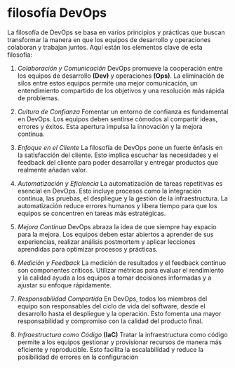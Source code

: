 # filosofía DevOps

La filosofía de DevOps se basa en varios principios y prácticas que buscan transformar la manera en que los equipos de desarrollo y operaciones colaboran y trabajan juntos. Aquí están los elementos clave de esta filosofía:

1. *Colaboración y Comunicación* DevOps promueve la cooperación entre los equipos de desarrollo **(Dev)** y operaciones **(Ops)**. La eliminación de silos entre estos equipos permite una mejor comunicación, un entendimiento compartido de los objetivos y una resolución más rápida de problemas.

2. *Cultura de Confianza* Fomentar un entorno de confianza es fundamental en DevOps. Los equipos deben sentirse cómodos al compartir ideas, errores y éxitos. Esta apertura impulsa la innovación y la mejora continua.

3. *Enfoque en el Cliente* La filosofía de DevOps pone un fuerte énfasis en la satisfacción del cliente. Esto implica escuchar las necesidades y el feedback del cliente para poder desarrollar y entregar productos que realmente añadan valor.

4. *Automatización y Eficiencia* La automatización de tareas repetitivas es esencial en DevOps. Esto incluye procesos como la integración continua, las pruebas, el despliegue y la gestión de la infraestructura. La automatización reduce errores humanos y libera tiempo para que los equipos se concentren en tareas más estratégicas.

5. *Mejora Continua* DevOps abraza la idea de que siempre hay espacio para la mejora. Los equipos deben estar abiertos a aprender de sus experiencias, realizar análisis postmortem y aplicar lecciones aprendidas para optimizar procesos y prácticas.

6. *Medición y Feedback* La medición de resultados y el feedback continuo son componentes críticos. Utilizar métricas para evaluar el rendimiento y la calidad ayuda a los equipos a tomar decisiones informadas y a ajustar su enfoque rápidamente.

7. *Responsabilidad Compartida* En DevOps, todos los miembros del equipo son responsables del ciclo de vida del software, desde el desarrollo hasta el despliegue y la operación. Esto fomenta una mayor responsabilidad y compromiso con la calidad del producto final.

8. *Infraestructura como Código* **(IaC)** Tratar la infraestructura como código permite a los equipos gestionar y provisionar recursos de manera más eficiente y reproducible. Esto facilita la escalabilidad y reduce la posibilidad de errores en la configuración
